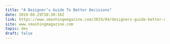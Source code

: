 ```yaml
---
title: "A Designer’s Guide To Better Decisions"
date: 2019-04-29T10:30:16Z
link: https://www.smashingmagazine.com/2019/04/designers-guide-better-decisions/
site: www.smashingmagazine.com
topic: dev
draft: false
---
```

